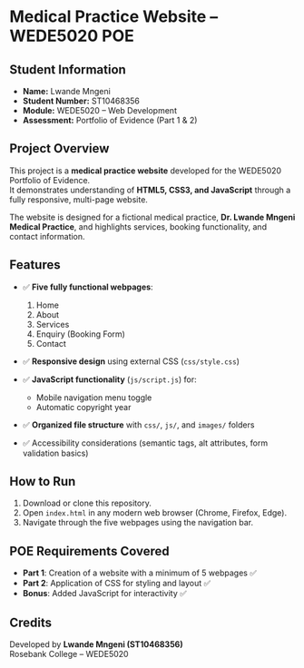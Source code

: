 # Medical Practice Website – WEDE5020 POE

## Student Information
- **Name:** Lwande Mngeni  
- **Student Number:** ST10468356  
- **Module:** WEDE5020 – Web Development  
- **Assessment:** Portfolio of Evidence (Part 1 & 2)  

## Project Overview
This project is a **medical practice website** developed for the WEDE5020 Portfolio of Evidence.  
It demonstrates understanding of **HTML5, CSS3, and JavaScript** through a fully responsive, multi-page website.  

The website is designed for a fictional medical practice, **Dr. Lwande Mngeni Medical Practice**, and highlights services, booking functionality, and contact information.  

## Features
- ✅ **Five fully functional webpages**:
  1. Home  
  2. About  
  3. Services  
  4. Enquiry (Booking Form)  
  5. Contact  

- ✅ **Responsive design** using external CSS (`css/style.css`)  
- ✅ **JavaScript functionality** (`js/script.js`) for:
  - Mobile navigation menu toggle  
  - Automatic copyright year  
- ✅ **Organized file structure** with `css/`, `js/`, and `images/` folders  
- ✅ Accessibility considerations (semantic tags, alt attributes, form validation basics)  


## How to Run
1. Download or clone this repository.  
2. Open `index.html` in any modern web browser (Chrome, Firefox, Edge).  
3. Navigate through the five webpages using the navigation bar.  


## POE Requirements Covered
- **Part 1**: Creation of a website with a minimum of 5 webpages ✅  
- **Part 2**: Application of CSS for styling and layout ✅  
- **Bonus**: Added JavaScript for interactivity ✅  

## Credits
Developed by **Lwande Mngeni (ST10468356)**  
Rosebank College – WEDE5020
